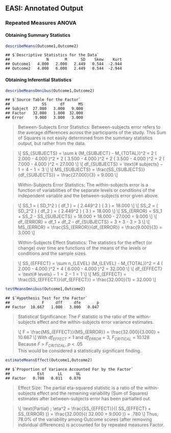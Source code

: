 
## EASI: Annotated Output

### Repeated Measures ANOVA

#### Obtaining Summary Statistics

```r
describeMeans(Outcome1,Outcome2)
```

```
## $`Descriptive Statistics for the Data`
##                N       M      SD    Skew    Kurt
## Outcome1   4.000   2.000   2.449   0.544  -2.944
## Outcome2   4.000   6.000   2.449   0.544  -2.944
```

#### Obtaining Inferential Statistics

```r
describeMeansOmnibus(Outcome1,Outcome2)
```

```
## $`Source Table for the Factor`
##              SS      df      MS
## Subject  27.000   3.000   9.000
## Factor   32.000   1.000  32.000
## Error     9.000   3.000   3.000
```

> Between-Subjects Error Statistics: Between-subjects error refers to the average differences across the participants of the study. This Sum of Squares is not easily determined from the summary statistics output, but rather from the data.

> \\[ SS_{SUBJECTS} = \sum k (M_{SUBJECT} - M_{TOTAL})^2 = 2 ( 2.000 - 4.000 )^2 + 2 ( 3.500 - 4.000 )^2 + 2 ( 3.500 - 4.000 )^2 + 2 ( 7.000 - 4.000 )^2 = 27.000  \\]
> \\[ df_{SUBJECTS} = \text{# subjects} − 1 = 4 − 1 = 3 \\]
> \\[ MS_{SUBJECTS} = \frac{SS_{SUBJECTS}}{df_{SUBJECTS}} = \frac{27.000}{3} = 9.000 \\]

> Within-Subjects Error Statistics: The within-subjects error is a function of variabilities of the separate levels or conditions of the independent variable and the between-subjects error given above.

> \\[ SS_1 = ( SD_1^2 ) ( df_1 ) = ( 2.449^2 ) ( 3 ) = 18.000 \\]
> \\[ SS_2 = ( SD_2^2 ) ( df_2 ) = ( 2.449^2 ) ( 3 ) = 18.000 \\]
> \\[ SS_{ERROR} = SS_1 + SS_2 - SS_{SUBJECTS} = 18.000 + 18.000 - 27.000 = 9.000 \\]
> \\[ df_{ERROR} = df_1 + df_2 - df_{SUBJECTS} = 3 + 3 - 3 = 3 \\]
> \\[ MS_{ERROR} = \frac{SS_{ERROR}}{df_{ERROR}} = \frac{9.000}{3} = 3.000 \\]

> Within-Subjects Effect Statistics: The statistics for the effect (or change) over time are functions of the means of the levels or conditions and the sample sizes.

> \\[ SS_{EFFECT} = \sum n_{LEVEL} (M_{LEVEL} - M_{TOTAL})^2 = 4 ( 2.000 - 4.000 )^2 + 4 ( 6.000 - 4.000 )^2 = 32.000  \\]
> \\[ df_{EFFECT} = \text{# levels} − 1 = 2 − 1 = 1 \\]
> \\[ MS_{EFFECT} = \frac{SS_{EFFECT}}{df_{EFFECT}} = \frac{32.000}{1} = 32.000 \\]

```r
testMeansOmnibus(Outcome1,Outcome2)
```

```
## $`Hypothesis Test for the Factor`
##              F     dff     dfe       p
## Factor  10.667   1.000   3.000   0.047
```

> Statistical Significance: The *F* statistic is the ratio of the within-subjects effect and the within-subjects error variance estimates. 

> \\[ F = \frac{MS_{EFFECT}}{MS_{ERROR}} = \frac{32.000}{3.000} = 10.667 \\]
> With *df<sub>EFFECT</sub>* = 1 and *df<sub>ERROR</sub>* = 3, *F<sub>CRITICAL</sub>* = 10.128  
> Because *F* > *F<sub>CRITICAL</sub>*, *p* < .05  
> This would be considered a statistically significant finding.

```r
estimateMeansEffect(Outcome1,Outcome2)
```

```
## $`Proportion of Variance Accounted For by the Factor`
##            Est      LL      UL
## Factor   0.780   0.011   0.870
```

> Effect Size: The partial eta-squared statistic is a ratio of the within-subjects effect and the remaining variability (Sum of Squares) estimates after between-subjects error has been partialled out.

> \\[ \text{Partial} \; \eta^2 = \frac{SS_{EFFECT}}{( SS_{EFFECT} + SS_{ERROR} )} = \frac{32.000}{( 32.000 + 9.000 )} = .780 \\]
> Thus, 78.0% of the variability among Outcome scores (after removing individual differences) is accounted for by repeated measures Factor.
